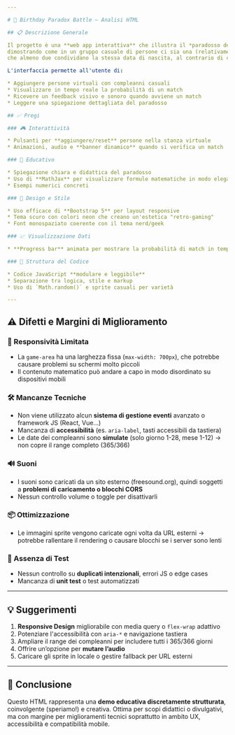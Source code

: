 ```yaml
---

# 🎂 Birthday Paradox Battle – Analisi HTML

## 📋 Descrizione Generale

Il progetto è una **web app interattiva** che illustra il *paradosso del compleanno*, 
dimostrando come in un gruppo casuale di persone ci sia una (relativamente) elevata probabilità 
che almeno due condividano la stessa data di nascita, al contrario di ciò che suggerisce l'intuizione. 

L'interfaccia permette all'utente di:

* Aggiungere persone virtuali con compleanni casuali
* Visualizzare in tempo reale la probabilità di un match
* Ricevere un feedback visivo e sonoro quando avviene un match
* Leggere una spiegazione dettagliata del paradosso

## ✅ Pregi

### 🎮 Interattività

* Pulsanti per **aggiungere/reset** persone nella stanza virtuale
* Animazioni, audio e **banner dinamico** quando si verifica un match

### 🧠 Educativo

* Spiegazione chiara e didattica del paradosso
* Uso di **MathJax** per visualizzare formule matematiche in modo elegante
* Esempi numerici concreti

### 🎨 Design e Stile

* Uso efficace di **Bootstrap 5** per layout responsive
* Tema scuro con colori neon che creano un'estetica "retro-gaming"
* Font monospaziato coerente con il tema nerd/geek

### 📈 Visualizzazione Dati

* **Progress bar** animata per mostrare la probabilità di match in tempo reale

### 🧩 Struttura del Codice

* Codice JavaScript **modulare e leggibile**
* Separazione tra logica, stile e markup
* Uso di `Math.random()` e sprite casuali per varietà

---
```


## ⚠️ Difetti e Margini di Miglioramento

### 📱 Responsività Limitata

* La `game-area` ha una larghezza fissa (`max-width: 700px`), che potrebbe causare problemi su schermi molto piccoli
* Il contenuto matematico può andare a capo in modo disordinato su dispositivi mobili

### 🛠️ Mancanze Tecniche

* Non viene utilizzato alcun **sistema di gestione eventi** avanzato o framework JS (React, Vue...)
* Mancanza di **accessibilità** (es. `aria-label`, tasti accessibili da tastiera)
* Le date dei compleanni sono **simulate** (solo giorno 1-28, mese 1-12) → non copre il range completo (365/366)

### 🔊 Suoni

* I suoni sono caricati da un sito esterno (freesound.org), quindi soggetti a **problemi di caricamento o blocchi CORS**
* Nessun controllo volume o toggle per disattivarli

### 📦 Ottimizzazione

* Le immagini sprite vengono caricate ogni volta da URL esterni → potrebbe rallentare il rendering o causare blocchi se i server sono lenti

### 🧪 Assenza di Test

* Nessun controllo su **duplicati intenzionali**, errori JS o edge cases
* Mancanza di **unit test** o test automatizzati

---

## 💡 Suggerimenti

1. **Responsive Design** migliorabile con media query o `flex-wrap` adattivo
2. Potenziare l'accessibilità con `aria-*` e navigazione tastiera
3. Ampliare il range dei compleanni per includere tutti i 365/366 giorni
4. Offrire un’opzione per **mutare l’audio**
5. Caricare gli sprite in locale o gestire fallback per URL esterni

---

## 🧾 Conclusione

Questo HTML rappresenta una **demo educativa discretamente strutturata**, coinvolgente (speriamo!) e creativa. 
Ottima per scopi didattici o divulgativi, ma con margine per miglioramenti tecnici soprattutto in ambito UX, accessibilità e compatibilità mobile.
